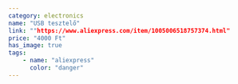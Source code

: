 ```yaml
---
category: electronics
name: "USB tesztelő"
link: ""https://www.aliexpress.com/item/1005006518757374.html"
price: "4000 Ft"
has_image: true
tags: 
    - name: "aliexpress"
      color: "danger"
---
```

